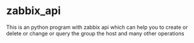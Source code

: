 # zabbix_api
This is an python program with zabbix api which can help you to create or delete or change or query the group the host and many other operations 
